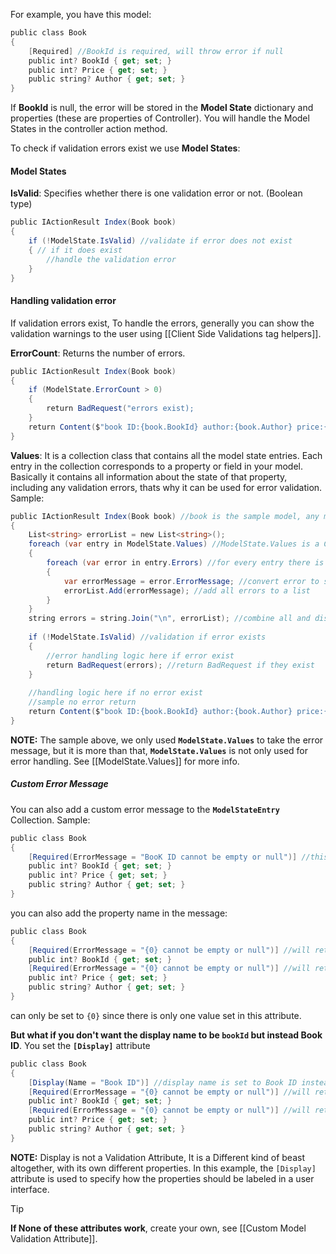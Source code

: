 For example, you have this model:
```c#
public class Book
{
	[Required] //BookId is required, will throw error if null
	public int? BookId { get; set; }
	public int? Price { get; set; }
	public string? Author { get; set; }
}
```
If **BookId** is null, the error will be stored in the **Model State** dictionary and properties (these are properties of Controller). You will handle the Model States in the controller action method.

To check if validation errors exist we use **Model States**:
#### Model States
**IsValid**: Specifies whether there is one validation error or not. (Boolean type)
```c#
public IActionResult Index(Book book)
{
	if (!ModelState.IsValid) //validate if error does not exist
	{ // if it does exist
		//handle the validation error
	}
}
```
#### Handling validation error
If validation errors exist, To handle the errors, generally you can show the validation warnings to the user using [[Client Side Validations tag helpers]].

**ErrorCount**: Returns the number of errors.
```c#
public IActionResult Index(Book book)
{
	if (ModelState.ErrorCount > 0) 
	{
		return BadRequest("errors exist);
	}
	return Content($"book ID:{book.BookId} author:{book.Author} price:{book.Price}", "text/plain");
}
```

**Values**: It is a collection class that contains all the model state entries. Each entry in the collection corresponds to a property or field in your model. Basically it contains all information about the state of that property, including any validation errors, thats why it can be used for error validation.
Sample:
```c#
public IActionResult Index(Book book) //book is the sample model, any model can work
{
	List<string> errorList = new List<string>();
	foreach (var entry in ModelState.Values) //ModelState.Values is a Collection Class
	{
		foreach (var error in entry.Errors) //for every entry there is also a collection of Errors
		{
			var errorMessage = error.ErrorMessage; //convert error to string
			errorList.Add(errorMessage); //add all errors to a list
		}
	}
	string errors = string.Join("\n", errorList); //combine all and display per line
	
	if (!ModelState.IsValid) //validation if error exists
	{
		//error handling logic here if error exist
		return BadRequest(errors); //return BadRequest if they exist
	}
	
	//handling logic here if no error exist
	//sample no error return
	return Content($"book ID:{book.BookId} author:{book.Author} price:{book.Price}", "text/plain");
}
```
**NOTE:** The sample above, we only used **`ModelState.Values`** to take the error message, but it is more than that, **`ModelState.Values`** is not only used for error handling. See [[ModelState.Values]] for more info.
##### Custom Error Message
You can also add a custom error message to the **`ModelStateEntry`** Collection.
Sample:
```c#
public class Book
{
	[Required(ErrorMessage = "BooK ID cannot be empty or null")] //this will be displayed in Status Code Results
	public int? BookId { get; set; }
	public int? Price { get; set; }
	public string? Author { get; set; }
}
```
you can also add the property name in the message:
```c#
public class Book
{
    [Required(ErrorMessage = "{0} cannot be empty or null")] //will return "BookId cannot be empty or null"
    public int? BookId { get; set; }
    [Required(ErrorMessage = "{0} cannot be empty or null")] //will return "Price cannot be empty or null"
    public int? Price { get; set; }
    public string? Author { get; set; }
}
```
can only be set to `{0}` since there is only one value set in this attribute.

**But what if you don't want the display name to be `bookId` but instead Book ID**.
You set the **`[Display]`** attribute
```c#
public class Book
{
	[Display(Name = "Book ID")] //display name is set to Book ID instead of bookId
    [Required(ErrorMessage = "{0} cannot be empty or null")] //will return "Book ID cannot be empty or null"
    public int? BookId { get; set; }
    [Required(ErrorMessage = "{0} cannot be empty or null")] //will return "Price cannot be empty or null"
    public int? Price { get; set; }
    public string? Author { get; set; }
}
```
**NOTE:** Display is not a Validation Attribute, It is a Different kind of beast altogether, with its own different properties.
In this example, the `[Display]` attribute is used to specify how the properties should be labeled in a user interface.
> [!tip]
>**If None of these attributes work**, create your own, see [[Custom Model Validation Attribute]].

